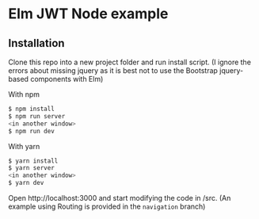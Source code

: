 # Elm JWT Node example

## Installation

Clone this repo into a new project folder and run install script.
(I ignore the errors about missing jquery as it is best not to use the Bootstrap jquery-based components with Elm)

With npm

```sh
$ npm install
$ npm run server
<in another window>
$ npm run dev
```

With yarn
```sh
$ yarn install
$ yarn server
<in another window>
$ yarn dev
 ```

Open http://localhost:3000 and start modifying the code in /src.
(An example using Routing is provided in the `navigation` branch)

